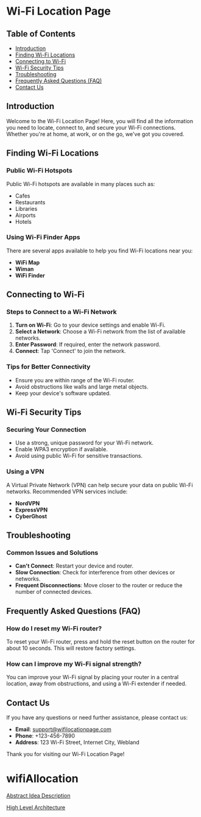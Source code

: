 # Wi-Fi Location Page

## Table of Contents
- [Introduction](#introduction)
- [Finding Wi-Fi Locations](#finding-wi-fi-locations)
- [Connecting to Wi-Fi](#connecting-to-wi-fi)
- [Wi-Fi Security Tips](#wi-fi-security-tips)
- [Troubleshooting](#troubleshooting)
- [Frequently Asked Questions (FAQ)](#frequently-asked-questions-faq)
- [Contact Us](#contact-us)

## Introduction
Welcome to the Wi-Fi Location Page! Here, you will find all the information you need to locate, connect to, and secure your Wi-Fi connections. Whether you're at home, at work, or on the go, we've got you covered.

## Finding Wi-Fi Locations
### Public Wi-Fi Hotspots
Public Wi-Fi hotspots are available in many places such as:
- Cafes
- Restaurants
- Libraries
- Airports
- Hotels

### Using Wi-Fi Finder Apps
There are several apps available to help you find Wi-Fi locations near you:
- **WiFi Map**
- **Wiman**
- **WiFi Finder**

## Connecting to Wi-Fi
### Steps to Connect to a Wi-Fi Network
1. **Turn on Wi-Fi**: Go to your device settings and enable Wi-Fi.
2. **Select a Network**: Choose a Wi-Fi network from the list of available networks.
3. **Enter Password**: If required, enter the network password.
4. **Connect**: Tap 'Connect' to join the network.

### Tips for Better Connectivity
- Ensure you are within range of the Wi-Fi router.
- Avoid obstructions like walls and large metal objects.
- Keep your device's software updated.

## Wi-Fi Security Tips
### Securing Your Connection
- Use a strong, unique password for your Wi-Fi network.
- Enable WPA3 encryption if available.
- Avoid using public Wi-Fi for sensitive transactions.

### Using a VPN
A Virtual Private Network (VPN) can help secure your data on public Wi-Fi networks. Recommended VPN services include:
- **NordVPN**
- **ExpressVPN**
- **CyberGhost**

## Troubleshooting
### Common Issues and Solutions
- **Can't Connect**: Restart your device and router.
- **Slow Connection**: Check for interference from other devices or networks.
- **Frequent Disconnections**: Move closer to the router or reduce the number of connected devices.

## Frequently Asked Questions (FAQ)
### How do I reset my Wi-Fi router?
To reset your Wi-Fi router, press and hold the reset button on the router for about 10 seconds. This will restore factory settings.

### How can I improve my Wi-Fi signal strength?
You can improve your Wi-Fi signal by placing your router in a central location, away from obstructions, and using a Wi-Fi extender if needed.

## Contact Us
If you have any questions or need further assistance, please contact us:
- **Email**: support@wifilocationpage.com
- **Phone**: +123-456-7890
- **Address**: 123 Wi-Fi Street, Internet City, Webland

Thank you for visiting our Wi-Fi Location Page!


# wifiAllocation
[Abstract Idea Description](https://docs.google.com/document/d/1XVZSOf6QaawafAnju01z9QkroLebKb2696s2uOli5Us/edit)

[High Level Architecture](https://docs.google.com/document/d/12gO157YswBc9xE8QduOHOFScw6Qh-O9csTi9C5h2FZs/edit)
